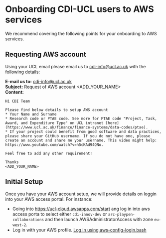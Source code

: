 # Onboarding CDI-UCL users to AWS services

We recommend covering the following points for your onboarding to AWS services. 

## Requesting AWS account
Using your UCL email please email us to cdi-info@ucl.ac.uk with the following details:

**E-mail us to:** cdi-info@ucl.ac.uk  
**Subject:** Request of AWS account <ADD_YOUR_NAME>  
**Content:**  
```
Hi CDI Team 

Please find below details to setup AWS account
* Your Name and Surname
* Research code or PTAE code. See more for PTAE code "Project, Task, Award, and Expenditure Type" on UCL intranet [here](https://www.ucl.ac.uk/finance/finance-systems/data-codes/ptae).
* If your project could benefit from good software and data practices, please share your GitHub username. If you do not have one, please create an account and share me your username. This video might help: https://www.youtube.com/watch?v=h5cKAd94QNo.

Feel free to add any other requirement!

Thanks
<ADD_YOUR_NAME>
```

## Initial Setup
Once you have your AWS account setup, we will provide details on loggin into your AWS access portal. For instance: 
* Going into https://ucl-cloud.awsapps.com/start ang log in into aws access porta to select either `cdi-innov-dev` or `arc-playpen-collaborations` and then launch AWSAdministratorAccess with zone `eu-west-2`.
* Log in with your AWS profile. [Log in using aws-config-login.bash](https://github.com/UCL-CDI/cdi-hub/tree/main/tutorials/aws-services/aws-batch#log-in-with-your-aws-profile)
